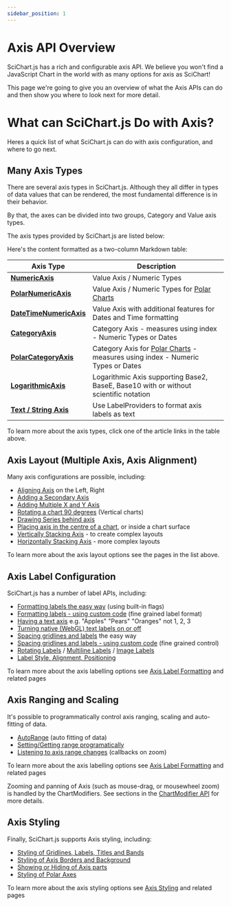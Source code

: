 ```yaml
---
sidebar_position: 1
---
```


# Axis API Overview

SciChart.js has a rich and configurable axis API. We believe you won't find a JavaScript Chart in the world with as many options for axis as SciChart!

This page we're going to give you an overview of what the Axis APIs can do and then show you where to look next for more detail.

What can SciChart.js Do with Axis?
==================================

Heres a quick list of what SciChart.js can do with axis configuration, and where to go next.

<ChartFromSciChartDemo src="https://demo.scichart.com/iframe/javascript-chart-axis-layout-options" title="Axis Layout Options" description="showing a variety of axis configurations in SciChart.js." />

Many Axis Types
-------------------

There are several axis types in SciChart.js. Although they all differ in types of data values that can be rendered, the most fundamental difference is in their behavior.

By that, the axes can be divided into two groups, Category and Value axis types.

The axis types provided by SciChart.js are listed below:

Here's the content formatted as a two-column Markdown table:

| Axis Type | Description |
|-----------|-------------|
| **[NumericAxis](/docs/2d-charts/axis-api/axis-types/numeric-axis)** | Value Axis / Numeric Types |
| **[PolarNumericAxis](/docs/2d-charts/axis-api/axis-types/polar-numeric-axis)** | Value Axis / Numeric Types for [Polar Charts](/docs/2d-charts/surface/scichart-polar-surface-type) |
| **[DateTimeNumericAxis](/docs/2d-charts/axis-api/axis-types/date-time-numeric-axis)** | Value Axis with additional features for Dates and Time formatting |
| **[CategoryAxis](/docs/2d-charts/axis-api/axis-types/category-axis)** | Category Axis - measures using index - Numeric Types or Dates |
| **[PolarCategoryAxis](/docs/2d-charts/axis-api/axis-types/polar-category-axis)** | Category Axis for [Polar Charts](/docs/2d-charts/surface/scichart-polar-surface-type) - measures using index - Numeric Types or Dates |
| **[LogarithmicAxis](/docs/2d-charts/axis-api/axis-types/logarithmic-axis)** | Logarithmic Axis supporting Base2, BaseE, Base10 with or without scientific notation |
| **[Text / String Axis](/docs/2d-charts/axis-api/axis-types/text-string-axis)** | Use LabelProviders to format axis labels as text |

<ChartFromSciChartDemo src="https://demo.scichart.com/iframe/javascript-axis-types" title="Axis Types" description="" />

To learn more about the axis types, click one of the article links in the table above.

Axis Layout (Multiple Axis, Axis Alignment)
-----------------------------------------------

Many axis configurations are possible, including:

*   [Aligning Axis](/docs/2d-charts/axis-api/multi-axis-and-layout/secondary-and-multiple-axis-overview) on the Left, Right
*   [Adding a Secondary Axis](/docs/get-started/tutorials-js-npm-webpack/tutorial-08-adding-multiple-axis)
*   [Adding Multiple X and Y Axis](/docs/get-started/tutorials-js-npm-webpack/tutorial-08-adding-multiple-axis)
*   [Rotating a chart 90 degrees](/docs/2d-charts/axis-api/multi-axis-and-layout/vertical-charts-rotate-transpose-axis) (Vertical charts)
*   [Drawing Series behind axis](/docs/2d-charts/axis-api/multi-axis-and-layout/inner-axis-layout)
*   [Placing axis in the centre of a chart](/docs/2d-charts/axis-api/multi-axis-and-layout/inner-axis-layout), or inside a chart surface
*   [Vertically Stacking Axis](/docs/2d-charts/axis-api/multi-axis-and-layout/vertically-stacked-axis-layout) - to create complex layouts
*   [Horizontally Stacking Axis](/docs/2d-charts/axis-api/multi-axis-and-layout/horizontally-stacked-axis-layout) - more complex layouts

<ChartFromSciChartDemo src="https://demo.scichart.com/iframe/javascript-chart-with-multiple-x-axis" title="Multiple X Axis" description="" />

To learn more about the axis layout options see the pages in the list above.

Axis Label Configuration
----------------------------

SciChart.js has a number of label APIs, including:

*   [Formatting labels the easy way](/docs/2d-charts/axis-api/axis-labels/label-provider-api-overview) (using built-in flags)
*   [Formatting labels - using custom code](/docs/2d-charts/axis-api/axis-labels/label-provider-api-overview) (fine grained label format)
*   [Having a text axis](/docs/2d-charts/axis-api/axis-types/text-string-axis) e.g. "Apples" "Pears" "Oranges" not 1, 2, 3
*   [Turning native (WebGL) text labels on or off](/docs/2d-charts/axis-api/axis-labels/performance-considerations-native-text-axis-abels)
*   [Spacing gridlines and labels](/docs/2d-charts/axis-api/axis-tick-label-interval/gridline-and-label-spacing-interval) the easy way
*   [Spacing gridlines and labels - using custom code](/docs/2d-charts/axis-api/axis-tick-label-interval/tick-provider-api) (fine grained control)
*   [Rotating Labels](/docs/2d-charts/axis-api/axis-labels/rotating-axis-labels) / [Multiline Labels](/docs/2d-charts/axis-api/axis-labels/text-and-multi-line-labels) / [Image Labels](/docs/2d-charts/axis-api/axis-labels/image-labels)
*   [Label Style, Alignment, Positioning](/docs/2d-charts/axis-api/axis-labels/label-style-alignment-and-positioning)

<ChartFromSciChartDemo src="https://demo.scichart.com/iframe/javascript-multiline-labels" title="Multiline Axis Labels" description="" />

To learn more about the axis labelling options see [Axis Label Formatting](/docs/2d-charts/axis-api/axis-labels/label-provider-api-overview/) and related pages

Axis Ranging and Scaling
----------------------------

It's possible to programmatically control axis ranging, scaling and auto-fitting of data.

*   [AutoRange](/docs/2d-charts/axis-api/ranging-scaling/auto-range) (auto fitting of data)
*   [Setting/Getting range programatically](/docs/2d-charts/axis-api/ranging-scaling/set-range-zoom-to-fit)
*   [Listening to axis range changes](/docs/2d-charts/axis-api/ranging-scaling/listen-to-visible-range-changes) (callbacks on zoom)

<ChartFromSciChartDemo src="https://demo.scichart.com/iframe/zoom-pan-multiple-modifiers" title="Multiple zoom, pan behaviours" description="" />

To learn more about the axis labelling options see [Axis Label Formatting](/docs/2d-charts/axis-api/axis-labels/label-provider-api-overview) and related pages

Zooming and panning of Axis (such as mouse-drag, or mousewheel zoom) is handled by the ChartModifiers. See sections in the [ChartModifier API](/docs/2d-charts/chart-modifier-api/zooming-and-panning/zoom-pan-modifier) for more details.

Axis Styling
----------------

Finally, SciChart.js supports Axis styling, including:

*   [Styling of Gridlines, Labels, Titles and Bands](/docs/2d-charts/axis-api/axis-styling/title-labels-gridlines-axis-band-style)
*   [Styling of Axis Borders and Background](/docs/2d-charts/axis-api/axis-styling/axis-borders-and-background)
*   [Showing or Hiding of Axis parts](/docs/2d-charts/axis-api/axis-styling/visibility-of-axis-elements)
*   [Styling of Polar Axes](/docs/2d-charts/axis-api/axis-styling/polar-axis-styling)

<ChartFromSciChartDemo src="https://demo.scichart.com/iframe/chart-styling-theming-in-code" title="Chart with custom style applied in code" description="" />

To learn more about the axis styling options see [Axis Styling](/docs/2d-charts/axis-api/axis-styling/title-labels-gridlines-axis-band-style) and related pages
